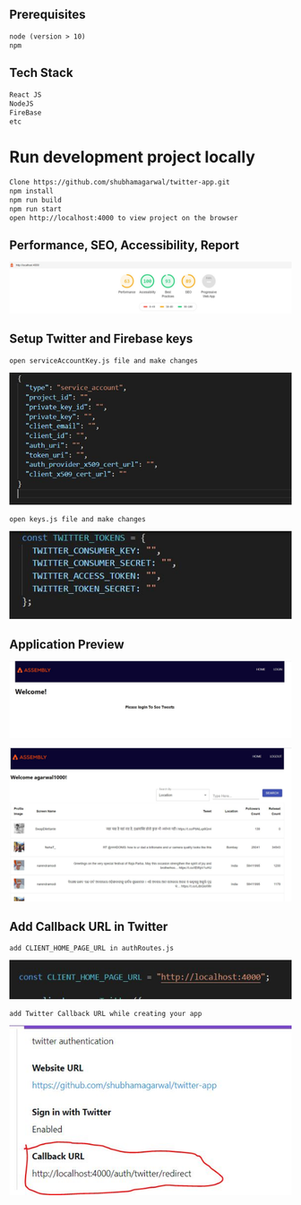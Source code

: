 ## Prerequisites

```
node (version > 10)
npm

```

## Tech Stack

```
React JS
NodeJS
FireBase
etc
```

# Run development project locally

```
Clone https://github.com/shubhamagarwal/twitter-app.git
npm install
npm run build
npm run start
open http://localhost:4000 to view project on the browser
```


## Performance, SEO, Accessibility, Report

![Performance cd](https://github.com/shubhamagarwal/twitter-app/blob/master/screenshot/perf.JPG 'Performance, SEO, Accessibility, Report')


## Setup Twitter and Firebase keys


```
open serviceAccountKey.js file and make changes
```

![Firebase cd](https://github.com/shubhamagarwal/twitter-app/blob/master/screenshot/firebase.JPG 'Add Firebase keys here')

```
open keys.js file and make changes
```

![Twitter cd](https://github.com/shubhamagarwal/twitter-app/blob/master/screenshot/twitter.JPG 'Add Twitter keys here')


## Application Preview

![Application Preview cd](https://github.com/shubhamagarwal/twitter-app/blob/master/screenshot/landing.JPG 'Application Preview')

![Application Preview cd](https://github.com/shubhamagarwal/twitter-app/blob/master/screenshot/listing.JPG 'Application Preview')


## Add Callback URL in Twitter

```
add CLIENT_HOME_PAGE_URL in authRoutes.js
```

![client URL Preview cd](https://github.com/shubhamagarwal/twitter-app/blob/master/screenshot/client.JPG 'CLIENT_HOME_PAGE_URL Preview')

```
add Twitter Callback URL while creating your app
```

![Application Preview cd](https://github.com/shubhamagarwal/twitter-app/blob/master/screenshot/twitter_callback.JPG 'Twitter Callback Preview')